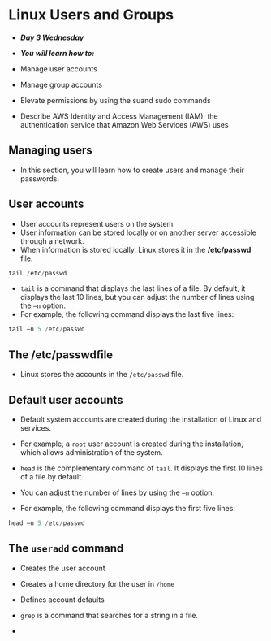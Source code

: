 # Linux Users and Groups
- ***Day 3 Wednesday***

- ***You will learn how to:***
- Manage user accounts
- Manage group accounts
- Elevate permissions by using the suand sudo commands
- Describe AWS Identity and Access Management (IAM), the authentication service that Amazon Web Services (AWS) uses

## Managing users
- In this section, you will learn how to create users and manage their passwords.

## User accounts
- User accounts represent users on the system.
- User information can be stored locally or on another server accessible through a network.
- When information is stored locally, Linux stores it in the **/etc/passwd** file.

```javascript
tail /etc/passwd
```

- `tail` is a command that displays the last lines of a file. By default, it displays the last 10 lines, but you can adjust the number of lines using the `–n` option.
- For example, the following command displays the last five lines:

```javascript
tail –n 5 /etc/passwd
```

## The /etc/passwdfile
- Linux stores the accounts in the `/etc/passwd` file.

## Default user accounts
- Default system accounts are created during the installation of Linux and services.
- For example, a `root` user account is created during the installation, which allows administration of the system.

- `head` is the complementary command of `tail`. It displays the first 10 lines of a file by default.
- You can adjust the number of lines by using the `–n` option:
- For example, the following command displays the first five lines: 

```javascript
head –n 5 /etc/passwd
```

## The `useradd` command
- Creates the user account
- Creates a home directory for the user in `/home`
- Defines account defaults

- `grep` is a command that searches for a string in a file.
- 